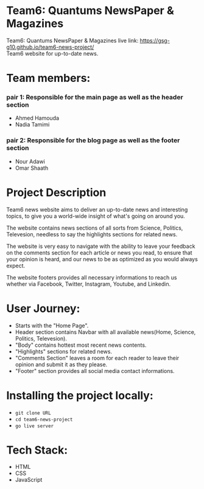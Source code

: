 # Team6: Quantums NewsPaper & Magazines

Team6: Quantums NewsPaper & Magazines live link: https://gsg-g10.github.io/team6-news-project/ <br>
Team6 website for up-to-date news.

# Team members:

### pair 1: Responsible for the main page as well as the header section

- Ahmed Hamouda
- Nadia Tamimi

### pair 2: Responsible for the blog page as well as the footer section

- Nour Adawi
- Omar Shaath

# Project Description

Team6 news website aims to deliver an up-to-date news and interesting topics, to give you a world-wide insight of what's going on around you.

The website contains news sections of all sorts from Science, Politics, Televesion, needless to say the highlights sections for related news.

The website is very easy to navigate with the ability to leave your feedback on the comments section for each article or news you read,
to ensure that your opinion is heard, and our news to be as optimized as you would always expect.

The website footers provides all necessary informations to reach us whether via Facebook, Twitter, Instagram, Youtube, and Linkedin.

# User Journey:

- Starts with the "Home Page".
- Header section contains Navbar with all available news(Home, Science, Politics, Televesion).
- "Body" contains hottest most recent news contents.
- "Highlights" sections for related news.
- "Comments Section" leaves a room for each reader to leave their opinion and submit it as they please.
- "Footer" section provides all social media contact informations.

# Installing the project locally:

- `git clone URL`
- `cd team6-news-project`
- `go live server`

# Tech Stack:

- HTML
- CSS
- JavaScript
